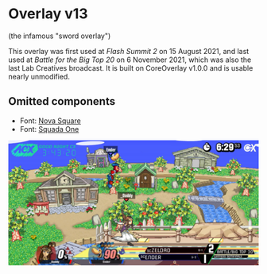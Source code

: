 # Overlay v13
(the infamous "sword overlay")

This overlay was first used at *Flash Summit 2* on 15 August 2021, and last used at *Battle for the Big Top 20* on 6 November 2021, which was also the last Lab Creatives broadcast. It is built on CoreOverlay v1.0.0 and is usable nearly unmodified.

## Omitted components
- Font: [Nova Square](https://fonts.google.com/specimen/Nova+Square)
- Font: [Squada One](https://fonts.google.com/specimen/Squada+One)

![Overlay v13 Screenshot](ss.jpg)